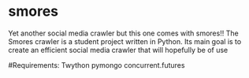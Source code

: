 # smores
Yet another social media crawler but this one comes with smores!!
The Smores crawler is a student project written in Python.
Its main goal is to create an efficient social media crawler that will hopefully be of use

#Requirements:
Twython
pymongo
concurrent.futures
